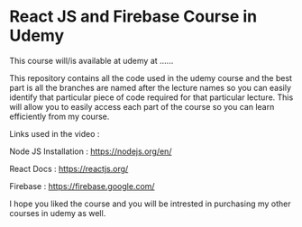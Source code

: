# React JS and Firebase Course in Udemy 

This course will/is available at udemy at ......

This repository contains all the code used in the udemy course and the best part is all the branches are named after the lecture names so you can easily identify that particular piece of code required for that particular lecture. This will allow you to easily access each part of the course so you can learn efficiently from my course.

Links used in the video : 

Node JS Installation : https://nodejs.org/en/

React Docs : https://reactjs.org/

Firebase : https://firebase.google.com/


I hope you liked the course and you will be intrested in purchasing my other courses in udemy as well.


